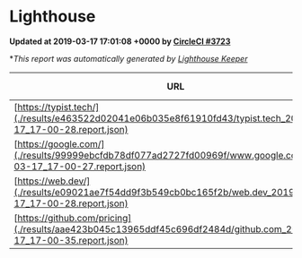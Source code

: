 
# Lighthouse

**Updated at 2019-03-17 17:01:08 +0000 by [CircleCI #3723](https://circleci.com/gh/ItinerisLtd/lighthouse-keeper-example/3723)**

**This report was automatically generated by [Lighthouse Keeper](https://github.com/itinerisltd/lighthouse-keeper)*

| URL | Performance | Accessibility | Best Practices | SEO | PWA | Updated At |
| --- | --- | --- | --- | --- | --- | --- |
| [https://typist.tech/](./results/e463522d02041e06b035e8f61910fd43/typist.tech_2019-03-17_17-00-28.report.json) | 1 |  |  |  |  | 2019-03-17T17:00:28.936Z |
| [https://google.com/](./results/99999ebcfdb78df077ad2727fd00969f/www.google.com_2019-03-17_17-00-27.report.json) | 0.92 | 0.71 | 0.93 | 0.8 | 0.58 | 2019-03-17T17:00:27.382Z |
| [https://web.dev/](./results/e09021ae7f54dd9f3b549cb0bc165f2b/web.dev_2019-03-17_17-00-28.report.json) | 0.94 | 0.93 | 1 | 0.87 | 1 | 2019-03-17T17:00:28.407Z |
| [https://github.com/pricing](./results/aae423b045c13965ddf45c696df2484d/github.com_2019-03-17_17-00-35.report.json) | 0.8 | 0.89 | 0.93 | 0.9 | 0.58 | 2019-03-17T17:00:35.652Z |
